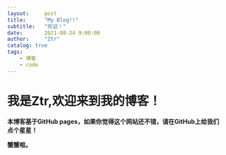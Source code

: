 ```yaml
---
layout:     post
title:      "My Blog!!"
subtitle:   "欢迎！"
date:       2021-08-24 9:00:00
author:     "Ztr"
catalog: true
tags:
    - 博客
    - code
---
```


# 我是Ztr,欢迎来到我的博客！

**本博客基于GitHub pages，如果你觉得这个网站还不错，请在GitHub上给我们点个星星！**

**蟹蟹啦。**

